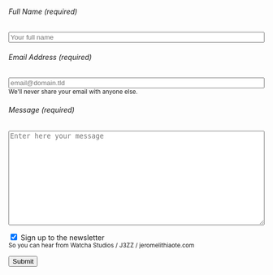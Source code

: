 
<form id="my-form" action="https://formspree.io/f/{{ site.form_id }}" method="POST">
  <p>
    <h6> <label for="name">Full Name (required)</label> </h6>
    <input placeholder="Your full name" required="" type="name" name="name" style="width: 100%;"/>
  </p>


  <p>
    <h6>
      <label for="email">Email Address (required)</label>
    </h6>       
    <input placeholder="email@domain.tld" required="" type="email" name="email" style="width: 100%;"/>
    <small id="emailHelp" class="form-text text-muted">
      We'll never share your email with anyone else.
    </small>
  </p>

  <p>
    <h6> <label for="message">Message (required)</label> </h6>
    <textarea rows="12" name="message" id="message" placeholder="Enter here your message" required="" style="width: 100%;"  ></textarea>
  </p>

  <p>
    <label>
      <input type="checkbox" name="newsletter" value="yes" checked>
      Sign up to the newsletter <br />
      <small id="emailHelp" class="form-text text-muted"> So you can hear from Watcha Studios / J3ZZ / jeromelithiaote.com </small>
    </label>
  </p>

  <p>
    <!-- <input type="reset" value="Clear" class="btn btn-default btn-lg"/> -->
    <button id="my-form-button">Submit</button>
  </p>

  <p id="my-form-status" style="color: red;font-size: x-large;"></p>

</form>


<!--
<form action="https://formspree.io/f/mwkwzakv" method="POST" >
  <div class="form-group">
    <label for="name">Name</label>
    <input type="text" class="form-control" name="name" id="name" />
  </div>
  <div class="form-group">
    <label for="email">Email</label>
    <input type="text" class="form-control" name="_replyto" id="email" />
    <small id="emailHelp" class="form-text text-muted">We'll never share your email with anyone else.</small>
  </div>
  <div class="form-group">
    <label for="message">Message</label>
    <textarea name="message" class="form-control" id="message" rows="12"></textarea>
  </div>
  <input type="submit" value="Send Message" class="btn btn-default btn-lg" />
  <input type="reset" value="Clear" class="btn btn-default btn-lg"/>
  <p id="my-form-status"></p>
</form> -->


<!-- <form id="my-form" action="https://formspree.io/f/mwkwzakv" method="POST">
  <label>Email:</label>
  <input type="email" name="email" />
  <label>Message:</label>
  <input type="text" name="message" />
  <button id="my-form-button">Submit</button>
  <p id="my-form-status"></p>
</form> -->

